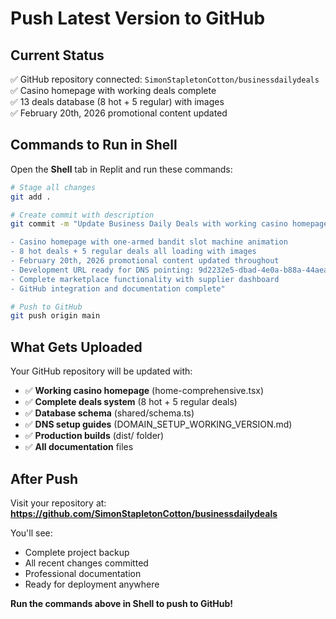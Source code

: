 # Push Latest Version to GitHub

## Current Status
✅ GitHub repository connected: `SimonStapletonCotton/businessdailydeals`  
✅ Casino homepage with working deals complete  
✅ 13 deals database (8 hot + 5 regular) with images  
✅ February 20th, 2026 promotional content updated  

## Commands to Run in Shell

Open the **Shell** tab in Replit and run these commands:

```bash
# Stage all changes
git add .

# Create commit with description
git commit -m "Update Business Daily Deals with working casino homepage and full deals database

- Casino homepage with one-armed bandit slot machine animation
- 8 hot deals + 5 regular deals all loading with images  
- February 20th, 2026 promotional content updated throughout
- Development URL ready for DNS pointing: 9d2232e5-dbad-4e0a-b88a-44aea2dff3c6-00-1tijowfyykj86.worf.replit.dev
- Complete marketplace functionality with supplier dashboard
- GitHub integration and documentation complete"

# Push to GitHub
git push origin main
```

## What Gets Uploaded

Your GitHub repository will be updated with:
- ✅ **Working casino homepage** (home-comprehensive.tsx)
- ✅ **Complete deals system** (8 hot + 5 regular deals)
- ✅ **Database schema** (shared/schema.ts)
- ✅ **DNS setup guides** (DOMAIN_SETUP_WORKING_VERSION.md)
- ✅ **Production builds** (dist/ folder)
- ✅ **All documentation** files

## After Push

Visit your repository at:
**https://github.com/SimonStapletonCotton/businessdailydeals**

You'll see:
- Complete project backup
- All recent changes committed
- Professional documentation
- Ready for deployment anywhere

**Run the commands above in Shell to push to GitHub!**